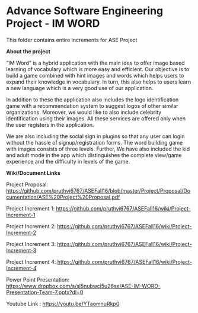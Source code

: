 # Advance Software Engineering Project - IM WORD

This folder contains entire increments for ASE Project

<b>About the project</b>

“IM Word” is a hybrid application with the main idea to offer image based learning of vocabulary which is more easy and efficient. Our objective is to build a game combined with hint images and words which helps users to expand their knowledge in vocabulary. In turn, this also helps to users learn a new language which is a very good use of our application. 

In addition to these the application also includes the logo identification game with a recommendation system to suggest logos of other similar organizations. Moreover, we would like to also include celebrity identification using their images. All these services are offered only when the user registers in the application. 

We are also including the social sign in plugins so that any user can login without the hassle of signup/registration forms. The word building game with images consists of three levels. Further, We have also included the kid and adult mode in the app which distinguishes the complete view/game experience and the difficulty in levels of the game.

<b>Wiki/Document Links</b>

Project Proposal: https://github.com/pruthvi6767/ASEFall16/blob/master/Project/Proposal/Documentation/ASE%20Project%20Proposal.pdf

Project Increment 1: https://github.com/pruthvi6767/ASEFall16/wiki/Project-Increment-1

Project Increment 2: https://github.com/pruthvi6767/ASEFall16/wiki/Project-Increment-2

Project Increment 3: https://github.com/pruthvi6767/ASEFall16/wiki/Project-Increment-3

Project Increment 4: https://github.com/pruthvi6767/ASEFall16/wiki/Project-Increment-4

Power Point Presentation: https://www.dropbox.com/s/sl5nubwci5u26se/ASE-IM-WORD-Presentation-Team-7.pptx?dl=0

Youtube Link : https://youtu.be/YTaomnuRkp0
